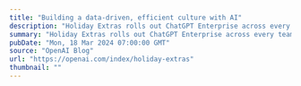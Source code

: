 ```yaml
---
title: "Building a data-driven, efficient culture with AI"
description: "Holiday Extras rolls out ChatGPT Enterprise across every team, boosting productivity by 500 hours weekly."
summary: "Holiday Extras rolls out ChatGPT Enterprise across every team, boosting productivity by 500 hours weekly."
pubDate: "Mon, 18 Mar 2024 07:00:00 GMT"
source: "OpenAI Blog"
url: "https://openai.com/index/holiday-extras"
thumbnail: ""
---
```


